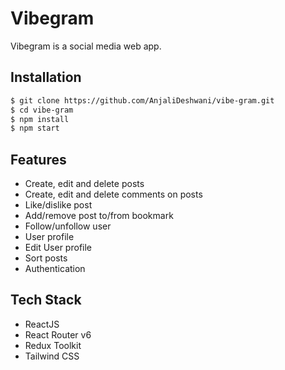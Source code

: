 # Vibegram

Vibegram is a social media web app.

## Installation

```bash
$ git clone https://github.com/AnjaliDeshwani/vibe-gram.git
$ cd vibe-gram
$ npm install
$ npm start
```

## Features

- Create, edit and delete posts
- Create, edit and delete comments on posts
- Like/dislike post
- Add/remove post to/from bookmark
- Follow/unfollow user
- User profile
- Edit User profile
- Sort posts
- Authentication

## Tech Stack

- ReactJS
- React Router v6
- Redux Toolkit
- Tailwind CSS
